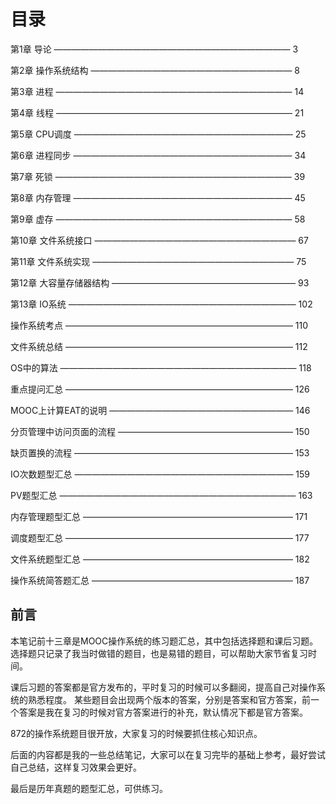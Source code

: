 # 目录

第1章 导论	———————————————————————————	3

第2章 操作系统结构	———————————————————————	8

第3章 进程	———————————————————————————	14

第4章 线程	———————————————————————————	21

第5章 CPU调度	—————————————————————————	25

第6章 进程同步 —————————————————————————	 34

第7章 死锁	———————————————————————————	39

第8章 内存管理	—————————————————————————	45

第9章 虚存	———————————————————————————	58

第10章 文件系统接口	———————————————————————	67

第11章 文件系统实现	———————————————————————	75

第12章 大容量存储器结构	—————————————————————	93

第13章 IO系统	——————————————————————————	102

操作系统考点	——————————————————————————	110

文件系统总结	——————————————————————————	112

OS中的算法	———————————————————————————	118

重点提问汇总	——————————————————————————	 126

MOOC上计算EAT的说明	—————————————————————	146

分页管理中访问页面的流程	————————————————————	150

缺页置换的流程	—————————————————————————	153

IO次数题型汇总	—————————————————————————	159

PV题型汇总	———————————————————————————	163

内存管理题型汇总	————————————————————————	171

调度题型汇总	——————————————————————————	177

文件系统题型汇总	————————————————————————	 182

操作系统简答题汇总	———————————————————————	187

## 前言

本笔记前十三章是MOOC操作系统的练习题汇总，其中包括选择题和课后习题。选择题只记录了我当时做错的题目，也是易错的题目，可以帮助大家节省复习时间。

课后习题的答案都是官方发布的，平时复习的时候可以多翻阅，提高自己对操作系统的熟悉程度。
某些题目会出现两个版本的答案，分别是答案和官方答案，前一个答案是我在复习的时候对官方答案进行的补充，默认情况下都是官方答案。

872的操作系统题目很开放，大家复习的时候要抓住核心知识点。

后面的内容都是我的一些总结笔记，大家可以在复习完毕的基础上参考，最好尝试自己总结，这样复习效果会更好。

最后是历年真题的题型汇总，可供练习。

